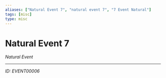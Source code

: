 ```yaml
---
aliases: ["Natural Event 7", "natural event 7", "7 Event Natural"]
tags: [misc]
type: misc
---
```


# Natural Event 7

*Natural Event*

---
*ID: EVENT00006*